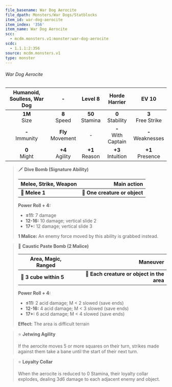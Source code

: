 ```yaml
---
file_basename: War Dog Aerocite
file_dpath: Monsters/War Dogs/Statblocks
item_id: war-dog-aerocite
item_index: '356'
item_name: War Dog Aerocite
scc:
  - mcdm.monsters.v1:monster:war-dog-aerocite
scdc:
  - 1.1.1:2:356
source: mcdm.monsters.v1
type: monster
---
```


###### War Dog Aerocite

| Humanoid, Soulless, War Dog |           -           |       Level 8       |      Horde Harrier      |         EV 10          |
| :-------------------------: | :-------------------: | :-----------------: | :---------------------: | :--------------------: |
|      **1M**<br/> Size       |   **8**<br/> Speed    | **50**<br/> Stamina |  **0**<br/> Stability   | **3**<br/> Free Strike |
|     **-**<br/> Immunity     | **Fly**<br/> Movement |          -          | **-**<br/> With Captain | **-**<br/> Weaknesses  |
|      **0**<br/> Might       |  **+4**<br/> Agility  | **+1**<br/> Reason  |  **+3**<br/> Intuition  |  **+1**<br/> Presence  |

<!-- -->
> 🗡 **Dive Bomb (Signature Ability)**
>
> | **Melee, Strike, Weapon** |               **Main action** |
> | ------------------------- | ----------------------------: |
> | **📏 Melee 1**            | **🎯 One creature or object** |
>
> **Power Roll + 4:**
>
> - **≤11:** 7 damage
> - **12-16:** 10 damage; vertical slide 2
> - **17+:** 12 damage; vertical slide 3
>
> **1 Malice:** An enemy force moved by this ability is grabbed instead.

<!-- -->
> 🔳 **Caustic Paste Bomb (2 Malice)**
>
> | **Area, Magic, Ranged** |                               **Maneuver** |
> | ----------------------- | -----------------------------------------: |
> | **📏 3 cube within 5**  | **🎯 Each creature or object in the area** |
>
> **Power Roll + 4:**
>
> - **≤11:** 2 acid damage; M < 2 slowed (save ends)
> - **12-16:** 4 acid damage; M < 3 slowed (save ends)
> - **17+:** 6 acid damage; M < 4 slowed (save ends)
>
> **Effect:** The area is difficult terrain

<!-- -->
> ⭐️ **Jetwing Agility**
>
> If the aerocite moves 5 or more squares on their turn, strikes made against them take a bane until the start of their next turn.

<!-- -->
> ⭐️ **Loyalty Collar**
>
> When the aerocite is reduced to 0 Stamina, their loyalty collar explodes, dealing 3d6 damage to each adjacent enemy and object.
